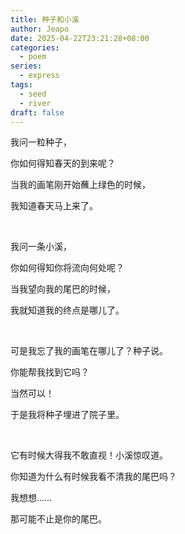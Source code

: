 ```yaml
---
title: 种子和小溪
author: Jeapo
date: 2025-04-22T23:21:28+08:00
categories:
  - poem
series:
  - express
tags:
  - seed
  - river
draft: false
---
```


<div class="heti heti--classic">

我问一粒种子，

你如何得知春天的到来呢？

当我的画笔刚开始蘸上绿色的时候，

我知道春天马上来了。

<br>

我问一条小溪，

你如何得知你将流向何处呢？

当我望向我的尾巴的时候，

我就知道我的终点是哪儿了。

<br>

可是我忘了我的画笔在哪儿了？种子说。

你能帮我找到它吗？

当然可以！

于是我将种子埋进了院子里。

<br>

它有时候大得我不敢直视！小溪惊叹道。

你知道为什么有时候我看不清我的尾巴吗？

我想想……

那可能不止是你的尾巴。

</div>